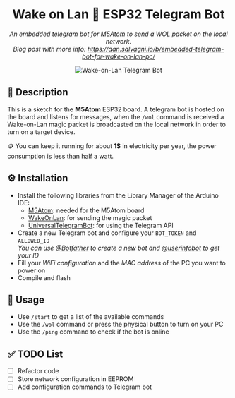 <div align="center">

# Wake on Lan 🤖 ESP32 Telegram Bot

_An embedded telegram bot for M5Atom to send a WOL packet on the local network._  
_Blog post with more info: https://dan.salvagni.io/b/embedded-telegram-bot-for-wake-on-lan-pc/_

![Wake-on-Lan Telegram Bot](https://user-images.githubusercontent.com/6751621/186778280-31f02a80-b113-4bbb-a5c2-eb89dbb4cd9d.png)

</div>

## 📄 Description
This is a sketch for the **M5Atom** ESP32 board. A telegram bot is hosted on the board and listens for messages, when the `/wol` command is received a Wake-on-Lan magic packet is broadcasted on the local network in order to turn on a target device.

🪙 You can keep it running for about **1$** in electricity per year, the power consumption is less than half a watt.

## ⚙️ Installation

- Install the following libraries from the Library Manager of the Arduino IDE:
  - [M5Atom](https://www.arduino.cc/reference/en/libraries/m5atom/): needed for the M5Atom board
  - [WakeOnLan](https://www.arduino.cc/reference/en/libraries/wakeonlan/): for sending the magic packet
  - [UniversalTelegramBot](https://www.arduino.cc/reference/en/libraries/universaltelegrambot/): for using the Telegram API
- Create a new Telegram bot and configure your `BOT_TOKEN` and `ALLOWED_ID`  
  _You can use [@Botfather](https://t.me/botfather) to create a new bot and [@userinfobot](https://t.me/userinfobot) to get your ID_
- Fill your _WiFi configuration_ and the _MAC address_ of the PC you want to power on
- Compile and flash

## 🔎 Usage

- Use `/start` to get a list of the available commands
- Use the `/wol` command or press the physical button to turn on your PC
- Use the `/ping` command to check if the bot is online

## ✅ TODO List

- [ ] Refactor code
- [ ] Store network configuration in EEPROM
- [ ] Add configuration commands to Telegram bot
